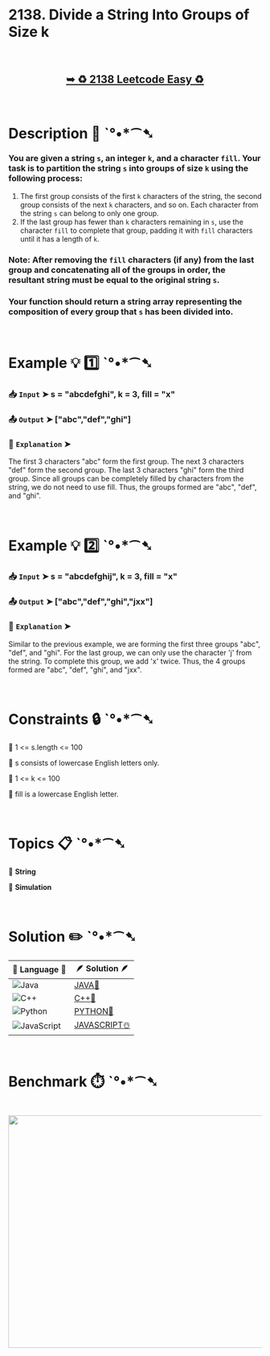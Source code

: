 # 2138. Divide a String Into Groups of Size k

</br>

<h2 align="center"> 

<a href="https://leetcode.com/problems/divide-a-string-into-groups-of-size-k/description/?envType=daily-question&envId=2025-06-22"><strong>➥ ♻️ 2138 Leetcode Easy ♻️ </strong></a>
</h2>

</br>

# Description 📜 ˋ°•*⁀➷

### You are given a string `s`, an integer `k`, and a character `fill`. Your task is to partition the string `s` into groups of size `k` using the following process:

1. The first group consists of the first `k` characters of the string, the second group consists of the next `k` characters, and so on. Each character from the string `s` can belong to only one group.
2. If the last group has fewer than `k` characters remaining in `s`, use the character `fill` to complete that group, padding it with `fill` characters until it has a length of `k`.

### Note: After removing the `fill` characters (if any) from the last group and concatenating all of the groups in order, the resultant string must be equal to the original string `s`.

### Your function should return a string array representing the composition of every group that `s` has been divided into.

</br>

# Example 💡 1️⃣ ˋ°•*⁀➷

  ### 📥 `Input`  ➤ s = "abcdefghi", k = 3, fill = "x"

  ### 📤 `Output`  ➤ ["abc","def","ghi"]

  ### 🔦 `Explanation`  ➤
The first 3 characters "abc" form the first group.
The next 3 characters "def" form the second group.
The last 3 characters "ghi" form the third group.
Since all groups can be completely filled by characters from the string, we do not need to use fill.
Thus, the groups formed are "abc", "def", and "ghi".

</br>

# Example 💡 2️⃣ ˋ°•*⁀➷

  ### 📥 `Input` ➤ s = "abcdefghij", k = 3, fill = "x"

  ### 📤 `Output`  ➤ ["abc","def","ghi","jxx"]

  ### 🔦 `Explanation` ➤
Similar to the previous example, we are forming the first three groups "abc", "def", and "ghi".
For the last group, we can only use the character 'j' from the string. To complete this group, we add 'x' twice.
Thus, the 4 groups formed are "abc", "def", "ghi", and "jxx".

</br>

# Constraints 🔒 ˋ°•*⁀➷

🔹 1 <= s.length <= 100 </br>

🔹 s consists of lowercase English letters only. </br>

🔹 1 <= k <= 100 </br>

🔹 fill is a lowercase English letter. </br>

</br>

# Topics 📋 ˋ°•*⁀➷

🔸 **String**  </br>

🔸 **Simulation**  </br>

</br>


# Solution ✏️ ˋ°•*⁀➷

| 📒 Language 📒  | 🪶 Solution 🪶 |
| ------------- | ------------- |
|  ![Java](https://img.shields.io/badge/java-%23ED8B00.svg?style=for-the-badge&logo=openjdk&logoColor=white)  | [JAVA🍁](https://github.com/Prakhar-002/LEETCODE/blob/main/%F0%9F%8D%84%20Daily%20Challenge%202025%20%F0%9F%8D%B3/%F0%9F%94%AC%20Examine%20Thoroughly%20%F0%9F%A7%AC/06%20June%20%F0%9F%8F%95%EF%B8%8F/22%20-%2006%20-%202025%20---%202138.%20Divide%20a%20String%20Into%20Groups%20of%20Size%20k%20%E2%98%83%EF%B8%8F%20%F0%9F%8D%81%20%F0%9F%8D%B0%20%F0%9F%8E%B2/%F0%9F%8D%81JAVA%20-%202138.%20Divide%20a%20String%20Into%20Groups%20of%20Size%20k.java) |
|  ![C++](https://img.shields.io/badge/c++-%2300599C.svg?style=for-the-badge&logo=c%2B%2B&logoColor=white)  | [C++🎲](https://github.com/Prakhar-002/LEETCODE/blob/main/%F0%9F%8D%84%20Daily%20Challenge%202025%20%F0%9F%8D%B3/%F0%9F%94%AC%20Examine%20Thoroughly%20%F0%9F%A7%AC/06%20June%20%F0%9F%8F%95%EF%B8%8F/22%20-%2006%20-%202025%20---%202138.%20Divide%20a%20String%20Into%20Groups%20of%20Size%20k%20%E2%98%83%EF%B8%8F%20%F0%9F%8D%81%20%F0%9F%8D%B0%20%F0%9F%8E%B2/%F0%9F%8E%B2CPP%20-%202138.%20Divide%20a%20String%20Into%20Groups%20of%20Size%20k.cpp)  |
|  ![Python](https://img.shields.io/badge/python-3670A0?style=for-the-badge&logo=python&logoColor=ffdd54)    | [PYTHON🍰](https://github.com/Prakhar-002/LEETCODE/blob/main/%F0%9F%8D%84%20Daily%20Challenge%202025%20%F0%9F%8D%B3/%F0%9F%94%AC%20Examine%20Thoroughly%20%F0%9F%A7%AC/06%20June%20%F0%9F%8F%95%EF%B8%8F/22%20-%2006%20-%202025%20---%202138.%20Divide%20a%20String%20Into%20Groups%20of%20Size%20k%20%E2%98%83%EF%B8%8F%20%F0%9F%8D%81%20%F0%9F%8D%B0%20%F0%9F%8E%B2/%F0%9F%8D%B0PYTHON%20-%202138.%20Divide%20a%20String%20Into%20Groups%20of%20Size%20k.py) |
| ![JavaScript](https://img.shields.io/badge/javascript-%23323330.svg?style=for-the-badge&logo=javascript&logoColor=%23F7DF1E)   | [JAVASCRIPT☃️](https://github.com/Prakhar-002/LEETCODE/blob/main/%F0%9F%8D%84%20Daily%20Challenge%202025%20%F0%9F%8D%B3/%F0%9F%94%AC%20Examine%20Thoroughly%20%F0%9F%A7%AC/06%20June%20%F0%9F%8F%95%EF%B8%8F/22%20-%2006%20-%202025%20---%202138.%20Divide%20a%20String%20Into%20Groups%20of%20Size%20k%20%E2%98%83%EF%B8%8F%20%F0%9F%8D%81%20%F0%9F%8D%B0%20%F0%9F%8E%B2/%E2%98%83%EF%B8%8FJAVASCRIPT%20-%202138.%20Divide%20a%20String%20Into%20Groups%20of%20Size%20k.js) |

</br>

# Benchmark ⏱️ ˋ°•*⁀➷

<h1  align="center" >

<img src ="https://github.com/user-attachments/assets/14a63c82-b74f-4d11-ae80-640de08552d1" width = "700px" height="462px" />

</h1>